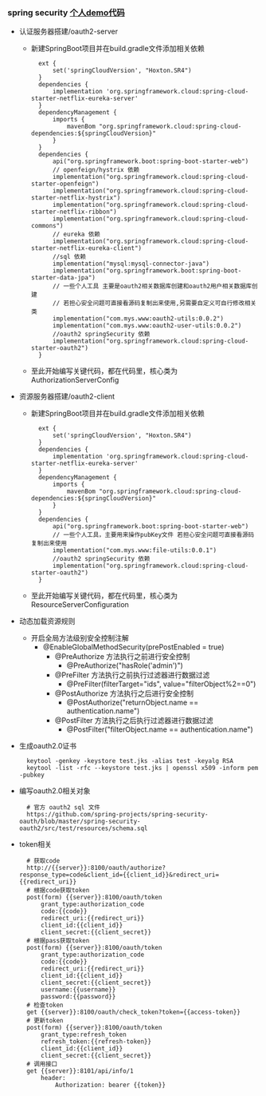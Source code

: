### spring security [个人demo代码](https://github.com/makai554892700/SpringSecurityDemo.git)
* 认证服务器搭建/oauth2-server
    * 新建SpringBoot项目并在build.gradle文件添加相关依赖
    
            ext {
                set('springCloudVersion', "Hoxton.SR4")
            }
            dependencies {
                implementation 'org.springframework.cloud:spring-cloud-starter-netflix-eureka-server'
            }
            dependencyManagement {
                imports {
                    mavenBom "org.springframework.cloud:spring-cloud-dependencies:${springCloudVersion}"
                }
            }
            dependencies {
                api("org.springframework.boot:spring-boot-starter-web")
                // openfeign/hystrix 依赖
                implementation("org.springframework.cloud:spring-cloud-starter-openfeign")
                implementation("org.springframework.cloud:spring-cloud-starter-netflix-hystrix")
                implementation("org.springframework.cloud:spring-cloud-starter-netflix-ribbon")
                implementation("org.springframework.cloud:spring-cloud-commons")
                // eureka 依赖
                implementation("org.springframework.cloud:spring-cloud-starter-netflix-eureka-client")
                //sql 依赖
                implementation("mysql:mysql-connector-java")
                implementation("org.springframework.boot:spring-boot-starter-data-jpa")
                // 一些个人工具 主要是oauth2相关数据库创建和oauth2用户相关数据库创建
                // 若担心安全问题可直接看源码复制出来使用,另需要自定义可自行修改相关类
                implementation("com.mys.www:oauth2-utils:0.0.2")
                implementation("com.mys.www:oauth2-user-utils:0.0.2")
                //oauth2 springSecurity 依赖
                implementation("org.springframework.cloud:spring-cloud-starter-oauth2")
            }
    
    * 至此开始编写关键代码，都在代码里，核心类为 AuthorizationServerConfig
    
* 资源服务器搭建/oauth2-client
    * 新建SpringBoot项目并在build.gradle文件添加相关依赖
    
            ext {
                set('springCloudVersion', "Hoxton.SR4")
            }
            dependencies {
                implementation 'org.springframework.cloud:spring-cloud-starter-netflix-eureka-server'
            }
            dependencyManagement {
                imports {
                    mavenBom "org.springframework.cloud:spring-cloud-dependencies:${springCloudVersion}"
                }
            }
            dependencies {
                api("org.springframework.boot:spring-boot-starter-web")
                // 一些个人工具，主要用来操作pubKey文件 若担心安全问题可直接看源码复制出来使用
                implementation("com.mys.www:file-utils:0.0.1")
                //oauth2 springSecurity 依赖
                implementation("org.springframework.cloud:spring-cloud-starter-oauth2")
            }
    
    * 至此开始编写关键代码，都在代码里，核心类为 ResourceServerConfiguration
* 动态加载资源规则
    * 开启全局方法级别安全控制注解
        * @EnableGlobalMethodSecurity(prePostEnabled = true)
            * @PreAuthorize         方法执行之前进行安全控制
                * @PreAuthorize("hasRole('admin')")
            * @PreFilter            方法执行之前执行过滤器进行数据过滤
                * @PreFilter(filterTarget="ids", value="filterObject%2==0") 
            * @PostAuthorize        方法执行之后进行安全控制
                * @PostAuthorize("returnObject.name == authentication.name")
            * @PostFilter           方法执行之后执行过滤器进行数据过滤
                * @PostFilter("filterObject.name == authentication.name")

* 生成oauth2.0证书

        keytool -genkey -keystore test.jks -alias test -keyalg RSA
        keytool -list -rfc --keystore test.jks | openssl x509 -inform pem -pubkey

* 编写oauth2.0相关对象

        # 官方 oauth2 sql 文件
        https://github.com/spring-projects/spring-security-oauth/blob/master/spring-security-oauth2/src/test/resources/schema.sql

* token相关

        # 获取code
        http://{{server}}:8100/oauth/authorize?response_type=code&client_id={{client_id}}&redirect_uri={{redirect_uri}}
        # 根据code获取token
        post(form) {{server}}:8100/oauth/token
            grant_type:authorization_code
            code:{{code}}
            redirect_uri:{{redirect_uri}}
            client_id:{{client_id}}
            client_secret:{{client_secret}}
        # 根据pass获取token
        post(form) {{server}}:8100/oauth/token
            grant_type:authorization_code
            code:{{code}}
            redirect_uri:{{redirect_uri}}
            client_id:{{client_id}}
            client_secret:{{client_secret}}
            username:{{username}}
            password:{{password}}
        # 检查token
        get {{server}}:8100/oauth/check_token?token={{access-token}}
        # 更新token
        post(form) {{server}}:8100/oauth/token
            grant_type:refresh_token 
            refresh_token:{{refresh-token}}
            client_id:{{client_id}}
            client_secret:{{client_secret}}
        # 调用接口
        get {{server}}:8101/api/info/1
            header: 
                Authorization: bearer {{token}} 
            






















